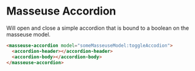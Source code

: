 # Masseuse Accordion

Will open and close a simple accordion that is bound to a boolean on the masseuse model.

```html
<masseuse-accordion model="someMasseuseModel:toggleAccodion">
  <accordion-header></accordion-header>
  <accordion-body></accordion-body>
</masseuse-accordion>
```
